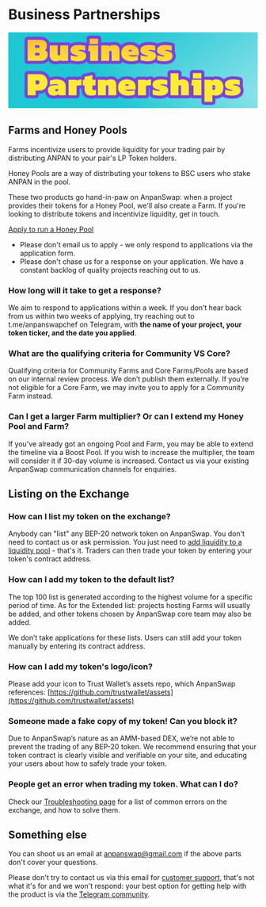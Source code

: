 # Business Partnerships

![](img-contact1-2021-09-10-18-56-49.png)

## Farms and Honey Pools

Farms incentivize users to provide liquidity for your trading pair by distributing ANPAN to your pair's LP Token holders.

Honey Pools are a way of distributing your tokens to BSC users who stake ANPAN in the pool.

These two products go hand-in-paw on AnpanSwap: when a project provides their tokens for a Honey Pool, we'll also create a Farm. If you're looking to distribute tokens and incentivize liquidity, get in touch.

[Apply to run a Honey Pool](https://docs.google.com/forms/d/e/1FAIpQLSdJ1S3fO63VYwyQUoJJ4b3m_0XSX6Wi--oHeV6CjZ1XxWCXEw/viewform)

* Please don't email us to apply - we only respond to applications via the application form.
* Please don't chase us for a response on your application. We have a constant backlog of quality projects reaching out to us.

### How long will it take to get a response?

We aim to respond to applications within a week. If you don’t hear back from us within two weeks of applying, try reaching out to t.me/anpanswapchef on Telegram, with **the name of your project, your token ticker, and the date you applied**.

### What are the qualifying criteria for Community VS Core?

Qualifying criteria for Community Farms and Core Farms/Pools are based on our internal review process. We don’t publish them externally. If you’re not eligible for a Core Farm, we may invite you to apply for a Community Farm instead.

### Can I get a larger Farm multiplier? Or can I extend my Honey Pool and Farm?

If you’ve already got an ongoing Pool and Farm, you may be able to extend the timeline via a Boost Pool. If you wish to increase the multiplier, the team will consider it if 30-day volume is increased. Contact us via your existing AnpanSwap communication channels for enquiries.

## Listing on the Exchange <a id="exchange"></a>

### How can I list my token on the exchange?

Anybody can "list" any BEP-20 network token on AnpanSwap. You don't need to contact us or ask permission. You just need to [add liquidity to a liquidity pool](https://docs.anpanswap.finance/#/products/anpanswap-exchange/anpanswap-pools) - that's it. Traders can then trade your token by entering your token's contract address.

### How can I add my token to the default list?

The top 100 list is generated according to the highest volume for a specific period of time. As for the Extended list: projects hosting Farms will usually be added, and other tokens chosen by AnpanSwap core team may also be added.

We don’t take applications for these lists. Users can still add your token manually by entering its contract address.

### How can I add my token's logo/icon?

Please add your icon to Trust Wallet’s assets repo, which AnpanSwap references: [https://github.com/trustwallet/assets](https://github.com/trustwallet/assets)

### Someone made a fake copy of my token! Can you block it?

Due to AnpanSwap’s nature as an AMM-based DEX, we’re not able to prevent the trading of any BEP-20 token. We recommend ensuring that your token contract is clearly visible and verifiable on your site, and educating your users about how to safely trade your token.

### People get an error when trading my token. What can I do?

Check our [Troubleshooting page](https://docs.anpanswap.finance/#/help/troubleshooting) for a list of common errors on the exchange, and how to solve them.

## Something else

You can shoot us an email at anpanswap@gmail.com if the above parts don't cover your questions.

Please don't try to contact us via this email for [customer support](https://docs.anpanswap.finance/#/contact-us/customer-support), that's not what it's for and we won't respond: your best option for getting help with the product is via the [Telegram community](https://docs.anpanswap.finance/#/contact-us/telegram).